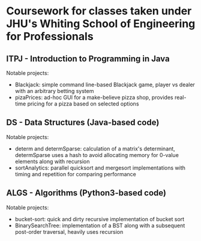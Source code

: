 # Coursework for classes taken under JHU's Whiting School of Engineering for Professionals

## ITPJ - Introduction to Programming in Java
Notable projects:
- Blackjack: simple command line-based Blackjack game, player vs dealer with an arbitrary betting system
- pizaPrices: ad-hoc GUI for a make-believe pizza shop, provides real-time pricing for a pizza based on selected options

## DS - Data Structures (Java-based code)
Notable projects:
- determ and determSparse: calculation of a matrix's determinant, determSparse uses a hash to avoid allocating memory for 0-value elements along with recursion
- sortAnalytics: parallel quicksort and mergesort implementations with timing and repetition for comparing performance

## ALGS - Algorithms (Python3-based code)
Notable projects:
- bucket-sort: quick and dirty recursive implementation of bucket sort
- BinarySearchTree: implementation of a BST along with a subsequent post-order traversal, heavily uses recursion
